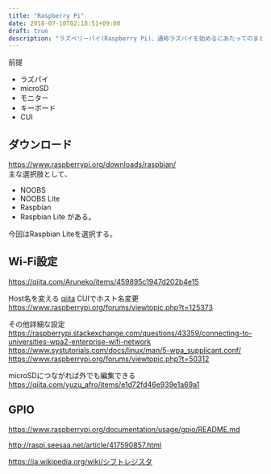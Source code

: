 ```yaml
---
title: "Raspberry Pi"
date: 2018-07-10T02:18:51+09:00
draft: true
description: "ラズベリーパイ(Raspberry Pi)、通称ラズパイを始めるにあたってのまとめ"
---
```


<!--more-->

前提
- ラズパイ
- microSD
- モニター
- キーボード
- CUI

## ダウンロード
https://www.raspberrypi.org/downloads/raspbian/  
主な選択肢として、
- NOOBS
- NOOBS Lite
- Raspbian
- Raspbian Lite
がある。

今回はRaspbian Liteを選択する。

## Wi-Fi設定
https://qiita.com/Aruneko/items/459895c1947d202b4e15

Host名を変える
[qiita](https://qiita.com/yuzu_afro/items/e1d72fd46e939e1a69a1)
CUIでホスト名変更
https://www.raspberrypi.org/forums/viewtopic.php?t=125373

その他詳細な設定
https://raspberrypi.stackexchange.com/questions/43359/connecting-to-universities-wpa2-enterprise-wifi-network
https://www.systutorials.com/docs/linux/man/5-wpa_supplicant.conf/
https://www.raspberrypi.org/forums/viewtopic.php?t=50312

microSDにつながれば外でも編集できる
https://qiita.com/yuzu_afro/items/e1d72fd46e939e1a69a1

## GPIO

https://www.raspberrypi.org/documentation/usage/gpio/README.md

http://raspi.seesaa.net/article/417590857.html

https://ja.wikipedia.org/wiki/シフトレジスタ

